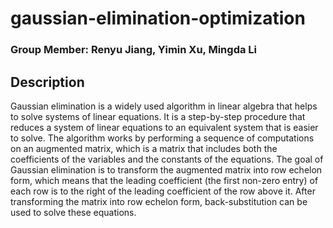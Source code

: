 # gaussian-elimination-optimization
### Group Member: Renyu Jiang, Yimin Xu, Mingda Li

## Description

Gaussian elimination is a widely used algorithm in linear algebra that helps to solve
systems of linear equations. It is a step-by-step procedure that reduces a system of linear
equations to an equivalent system that is easier to solve.
The algorithm works by performing a sequence of computations on an augmented
matrix, which is a matrix that includes both the coefficients of the variables and the
constants of the equations. The goal of Gaussian elimination is to transform the
augmented matrix into row echelon form, which means that the leading coefficient (the
first non-zero entry) of each row is to the right of the leading coefficient of the row above
it. After transforming the matrix into row echelon form, back-substitution can be used to
solve these equations.
